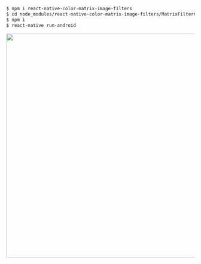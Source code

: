 ```bash
$ npm i react-native-color-matrix-image-filters
$ cd node_modules/react-native-color-matrix-image-filters/MatrixFilterConstructor
$ npm i
$ react-native run-android
```

<img src="../img/demo.gif" height="600">